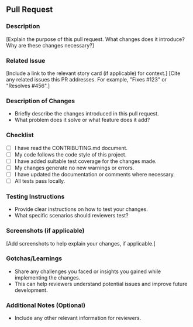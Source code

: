 ## Pull Request

### Description
[Explain the purpose of this pull request. What changes does it introduce? Why are these changes necessary?]

### Related Issue
[Include a link to the relevant story card (if applicable) for context.]
[Cite any related issues this PR addresses. For example, "Fixes #123" or "Resolves #456".]

### Description of Changes
* Briefly describe the changes introduced in this pull request.
* What problem does it solve or what feature does it add?

### Checklist
- [ ] I have read the CONTRIBUTING.md document.
- [ ] My code follows the code style of this project.
- [ ] I have added suitable test coverage for the changes made.
- [ ] My changes generate no new warnings or errors.
- [ ] I have updated the documentation or comments where necessary.
- [ ] All tests pass locally.

### Testing Instructions
* Provide clear instructions on how to test your changes.
* What specific scenarios should reviewers test?

### Screenshots (if applicable)
[Add screenshots to help explain your changes, if applicable.]

### Gotchas/Learnings
* Share any challenges you faced or insights you gained while implementing the changes.
* This can help reviewers understand potential issues and improve future development.

### Additional Notes (Optional)
* Include any other relevant information for reviewers.
